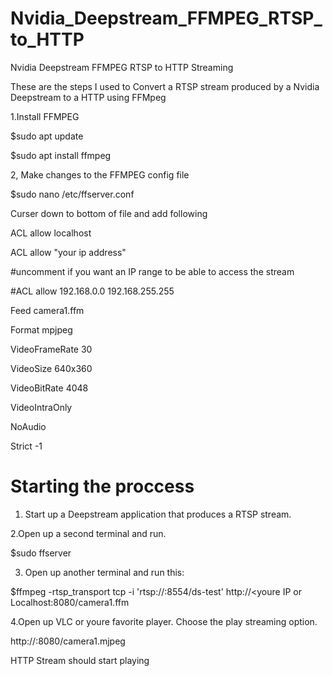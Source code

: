 # Nvidia_Deepstream_FFMPEG_RTSP_to_HTTP
 Nvidia Deepstream FFMPEG RTSP to HTTP Streaming
 
 These are the steps I used to Convert a RTSP stream
 produced by a Nvidia Deepstream to a HTTP using FFMpeg
 
 1.Install FFMPEG
 
 $sudo apt update
 
 $sudo apt install ffmpeg

 2, Make changes to the FFMPEG config file
 
  $sudo nano /etc/ffserver.conf
  
  Curser down to bottom of file and add following
  

<Feed camera1.ffm>

ACL allow localhost

ACL allow "your ip address"

#uncomment if you want an IP range to be able to access the stream

#ACL allow 192.168.0.0 192.168.255.255

</Feed>

<Stream camera1.mjpeg>

Feed camera1.ffm

Format mpjpeg

VideoFrameRate 30

VideoSize 640x360

VideoBitRate 4048

VideoIntraOnly

NoAudio

Strict -1

</Stream>

# Starting the proccess

1. Start up a Deepstream application that produces a RTSP stream.

2.Open up a second terminal and run.

 $sudo ffserver
 
3. Open up another terminal and run this:

 $ffmpeg -rtsp_transport tcp -i 'rtsp://<youre IP or Localhost>:8554/ds-test' http://<youre IP or   Localhost:8080/camera1.ffm
                                                                                            
 4.Open up VLC or youre favorite player. Choose the play streaming option.
 
  http://<youre IP or Localhost>:8080/camera1.mjpeg
   
  HTTP Stream should start playing

                                                                                            
                                                                                            
                                                                                            

